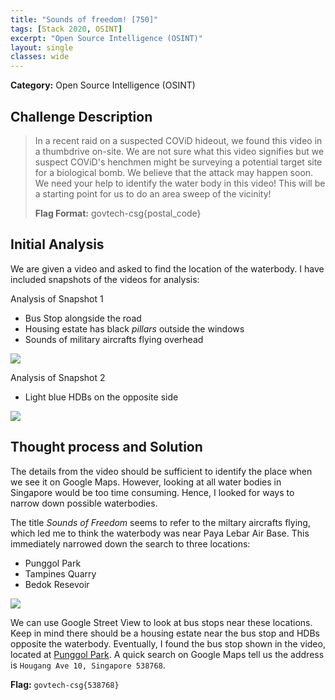 ```yaml
---
title: "Sounds of freedom! [750]"
tags: [Stack 2020, OSINT]
excerpt: "Open Source Intelligence (OSINT)"
layout: single
classes: wide
--- 
```


**Category:** Open Source Intelligence (OSINT)

## Challenge Description
>In a recent raid on a suspected COViD hideout, we found this video in a thumbdrive on-site. We are not sure what this video signifies but we suspect COViD's henchmen might be surveying a potential target site for a biological bomb. We believe that the attack may happen soon. We need your help to identify the water body in this video! This will be a starting point for us to do an area sweep of the vicinity!
>
> **Flag Format:** govtech-csg{postal_code}

## Initial Analysis
We are given a video and asked to find the location of the waterbody. I have included snapshots of the videos for analysis:

Analysis of Snapshot 1
* Bus Stop alongside the road
* Housing estate has black _pillars_ outside the windows
* Sounds of military aircrafts flying overhead

![](https://i.imgur.com/DbtLpkY.jpg)

Analysis of Snapshot 2
* Light blue HDBs on the opposite side

![](https://i.imgur.com/LdBtUWw.jpg)

## Thought process and Solution
The details from the video should be sufficient to identify the place when we see it on Google Maps. However, looking at all water bodies in Singapore would be too time consuming. Hence, I looked for ways to narrow down possible waterbodies.

The title _Sounds of Freedom_ seems to refer to the miltary aircrafts flying, which led me to think the waterbody was near Paya Lebar Air Base. This immediately narrowed down the search to three locations:
* Punggol Park
* Tampines Quarry
* Bedok Resevoir

![](https://i.imgur.com/pJpDH5q.jpg)

We can use Google Street View to look at bus stops near these locations. Keep in mind there should be a housing estate near the bus stop and HDBs opposite the waterbody. Eventually, I found the bus stop shown in the video, located at [Punggol Park](https://www.google.com.sg/maps/@1.3759369,103.8997028,3a,75y,269.45h,80.36t/data=!3m6!1e1!3m4!1stOiJmHtDMsAV1kRpBsCiPw!2e0!7i16384!8i8192). A quick search on Google Maps tell us the address is `Hougang Ave 10, Singapore 538768`.

**Flag:** `govtech-csg{538768}`